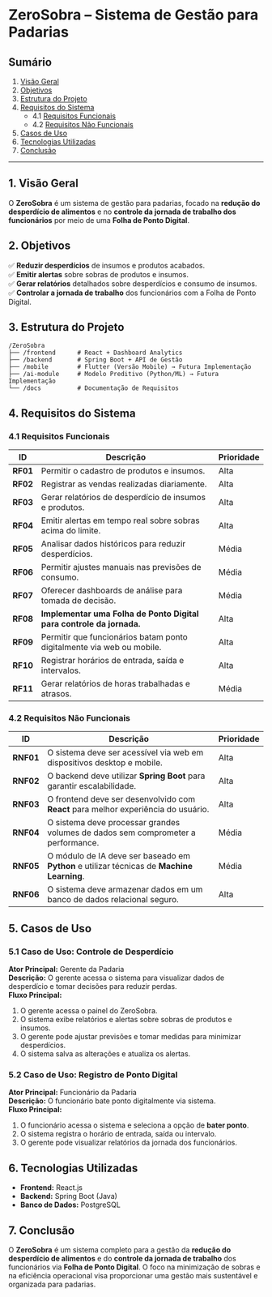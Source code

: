# **ZeroSobra – Sistema de Gestão para Padarias**

## **Sumário**  
1. [Visão Geral](#1-visão-geral)  
2. [Objetivos](#2-objetivos)  
3. [Estrutura do Projeto](#3-estrutura-do-projeto)  
4. [Requisitos do Sistema](#4-requisitos-do-sistema)  
   - 4.1 [Requisitos Funcionais](#41-requisitos-funcionais)  
   - 4.2 [Requisitos Não Funcionais](#42-requisitos-não-funcionais)  
5. [Casos de Uso](#5-casos-de-uso)  
6. [Tecnologias Utilizadas](#6-tecnologias-utilizadas)  
7. [Conclusão](#7-conclusão)

---

## **1. Visão Geral**  
O **ZeroSobra** é um sistema de gestão para padarias, focado na **redução do desperdício de alimentos** e no **controle da jornada de trabalho dos funcionários** por meio de uma **Folha de Ponto Digital**.


## **2. Objetivos**  
✅ **Reduzir desperdícios** de insumos e produtos acabados.  
✅ **Emitir alertas** sobre sobras de produtos e insumos.  
✅ **Gerar relatórios** detalhados sobre desperdícios e consumo de insumos.  
✅ **Controlar a jornada de trabalho** dos funcionários com a Folha de Ponto Digital.



## **3. Estrutura do Projeto**  
```
/ZeroSobra
├── /frontend      # React + Dashboard Analytics
├── /backend       # Spring Boot + API de Gestão
├── /mobile        # Flutter (Versão Mobile) → Futura Implementação
├── /ai-module     # Modelo Preditivo (Python/ML) → Futura Implementação
└── /docs          # Documentação de Requisitos
```



## **4. Requisitos do Sistema**

### **4.1 Requisitos Funcionais**  
| **ID**  | **Descrição** | **Prioridade** |
|---------|---------------|----------------|
| **RF01** | Permitir o cadastro de produtos e insumos. | Alta |
| **RF02** | Registrar as vendas realizadas diariamente. | Alta |
| **RF03** | Gerar relatórios de desperdício de insumos e produtos. | Alta |
| **RF04** | Emitir alertas em tempo real sobre sobras acima do limite. | Alta |
| **RF05** | Analisar dados históricos para reduzir desperdícios. | Média |
| **RF06** | Permitir ajustes manuais nas previsões de consumo. | Média |
| **RF07** | Oferecer dashboards de análise para tomada de decisão. | Média |
| **RF08** | **Implementar uma Folha de Ponto Digital para controle da jornada.** | Alta |
| **RF09** | Permitir que funcionários batam ponto digitalmente via web ou mobile. | Alta |
| **RF10** | Registrar horários de entrada, saída e intervalos. | Alta |
| **RF11** | Gerar relatórios de horas trabalhadas e atrasos. | Média |



### **4.2 Requisitos Não Funcionais**  
| **ID**  | **Descrição** | **Prioridade** |
|---------|---------------|----------------|
| **RNF01** | O sistema deve ser acessível via web em dispositivos desktop e mobile. | Alta |
| **RNF02** | O backend deve utilizar **Spring Boot** para garantir escalabilidade. | Alta |
| **RNF03** | O frontend deve ser desenvolvido com **React** para melhor experiência do usuário. | Alta |
| **RNF04** | O sistema deve processar grandes volumes de dados sem comprometer a performance. | Média |
| **RNF05** | O módulo de IA deve ser baseado em **Python** e utilizar técnicas de **Machine Learning**. | Média |
| **RNF06** | O sistema deve armazenar dados em um banco de dados relacional seguro. | Alta |



## **5. Casos de Uso**

### **5.1 Caso de Uso: Controle de Desperdício**  
**Ator Principal:** Gerente da Padaria  
**Descrição:** O gerente acessa o sistema para visualizar dados de desperdício e tomar decisões para reduzir perdas.  
**Fluxo Principal:**  
1. O gerente acessa o painel do ZeroSobra.  
2. O sistema exibe relatórios e alertas sobre sobras de produtos e insumos.  
3. O gerente pode ajustar previsões e tomar medidas para minimizar desperdícios.  
4. O sistema salva as alterações e atualiza os alertas.

### **5.2 Caso de Uso: Registro de Ponto Digital**  
**Ator Principal:** Funcionário da Padaria  
**Descrição:** O funcionário bate ponto digitalmente via sistema.  
**Fluxo Principal:**  
1. O funcionário acessa o sistema e seleciona a opção de **bater ponto**.  
2. O sistema registra o horário de entrada, saída ou intervalo.  
3. O gerente pode visualizar relatórios da jornada dos funcionários.



## **6. Tecnologias Utilizadas**  
- **Frontend:** React.js  
- **Backend:** Spring Boot (Java)  
- **Banco de Dados:** PostgreSQL



## **7. Conclusão**  
O **ZeroSobra** é um sistema completo para a gestão da **redução do desperdício de alimentos** e do **controle da jornada de trabalho** dos funcionários via **Folha de Ponto Digital**. O foco na minimização de sobras e na eficiência operacional visa proporcionar uma gestão mais sustentável e organizada para padarias.
